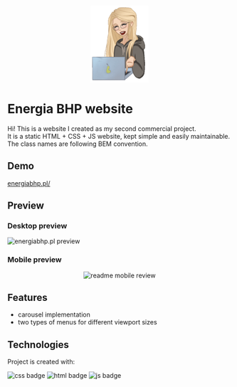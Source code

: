 <p align="center"><img src="images/readme/my-character.gif" width="130"/></p>

# Energia BHP website

Hi! This is a website I created as my second commercial project. <br>
It is a static HTML + CSS + JS website, kept simple and easily maintainable. The class names are following BEM convention.

## Demo

[energiabhp.pl/](https://energiabhp.pl/)

## Preview

### Desktop preview
![energiabhp.pl preview](images//readme/readme-desktop-review.gif)

### Mobile preview
<p align="center"><img src="images/readme/readme-mobile-review.gif" alt="readme mobile review"></p>

## Features

- carousel implementation
- two types of menus for different viewport sizes

## Technologies
Project is created with:

![css badge](https://img.shields.io/badge/CSS-239120?&style=for-the-badge&logo=css3&logoColor=white)
![html badge](https://img.shields.io/badge/HTML-239120?style=for-the-badge&logo=html5&logoColor=white)
![js badge](https://img.shields.io/badge/JavaScript-F7DF1E?style=for-the-badge&logo=javascript&logoColor=black)
